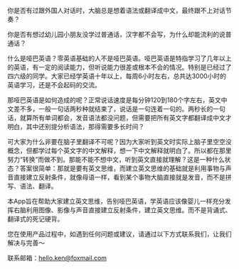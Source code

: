 你是否有过跟外国人对话时，大脑总是想着语法或翻译成中文，最终跟不上对话节奏？

你是否有想过幼儿园小朋友没学过普通话，汉字都不会写，为什么却能流利的说普通话？

什么是哑巴英语？零英语基础的人不是哑巴英语。哑巴英语是特指学习了几年以上的英语，有一定的阅读能力，但听说能力很差或根本不会的情况。特别是已经过了四六级的同学。大家已经学英语十年以上，每周6小时左右，总共达3000小时的英语学习，还是不会起码的交流。

那哑巴英语是如何造成的呢？正常说话速度是每分钟120到180个字左右，英文中文差不多，一般一句话两秒种就结束了，说话是一句连着一句的。两秒长的一句话，就算所有单词都会，发音语法都没问题，但需要把所有英文字都翻译成中文才明白，其中还别提分析语法，那得需要多长时间？

可大家为什么非要在脑子里翻译不可呢？因为大家听到英文时实际上脑子里空空没概念，但都学过每个英文字的中文解释，想一下中文解释就明白了。所以都在那里努力“转换”而做不到。那能不能不想中文，听到英文直接就理解？这是一种什么状态？答案很简单：那就是要有英文思维，而建立英文思维的基础就是利用事物与声音直接建立反射条件，就像母语一样，看到某个事物大脑直接就是发音，而不是拼写、语法、翻译。

本App旨在帮助大家建立英文思维，告别哑巴英语，学英语应该像婴儿一样充分发挥右脑利用图像、影像与声音直接建立反射条件，建立英文思维。而不是背诵式、翻译式的死记硬背。



您在使用产品过程中，如遇到任何问题或建议，请通过以下方式联系我们，让我们解决与完善～

联系邮箱：hello.ken@foxmail.com



